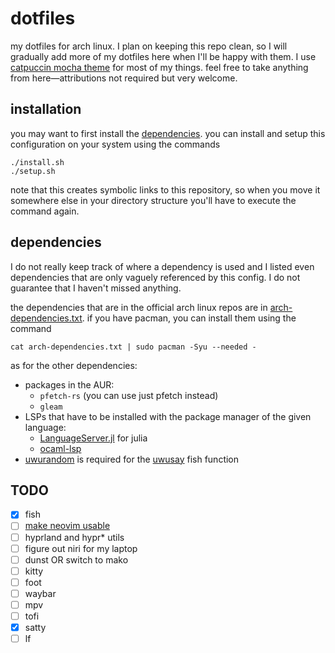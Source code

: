 # dotfiles
my dotfiles for arch linux.
I plan on keeping this repo clean, so I will gradually add more of my dotfiles here when I'll be
happy with them.
I use [catpuccin mocha theme](https://github.com/catppuccin/catppuccin) for most of my things.
feel free to take anything from here—attributions not required but very welcome.

## installation
you may want to first install the [dependencies](#dependencies).
you can install and setup this configuration on your system using the commands
```
./install.sh
./setup.sh
```
note that this creates symbolic links to this repository, so when you move it somewhere else in
your directory structure you'll have to execute the command again.

## dependencies
I do not really keep track of where a dependency is used and I listed even dependencies that are
only vaguely referenced by this config.
I do not guarantee that I haven't missed anything.

the dependencies that are in the official arch linux repos are in
[arch-dependencies.txt](./arch-dependencies.txt).
if you have pacman, you can install them using the command
```
cat arch-dependencies.txt | sudo pacman -Syu --needed -
```

as for the other dependencies:
- packages in the AUR:
  - `pfetch-rs` (you can use just pfetch instead)
  - `gleam`
- LSPs that have to be installed with the package manager of the given language:
  - [LanguageServer.jl](https://github.com/julia-vscode/LanguageServer.jl) for julia
  - [ocaml-lsp](https://github.com/ocaml/ocaml-lsp)
- [uwurandom](https://github.com/valadaptive/uwurandom) is required for the 
[uwusay](./config/fish/functions/uwusay.fish) fish function

## TODO
- [x] fish
- [ ] [make neovim usable](./config/nvim/README.md#roadmap)
- [ ] hyprland and hypr* utils
- [ ] figure out niri for my laptop
- [ ] dunst OR switch to mako
- [ ] kitty
- [ ] foot
- [ ] waybar
- [ ] mpv
- [ ] tofi
- [x] satty
- [ ] lf
